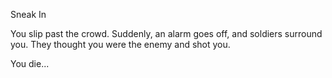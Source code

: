 Sneak In

You slip past the crowd. Suddenly, an alarm goes off, and soldiers surround you. They thought you were the enemy and shot you.

You die...